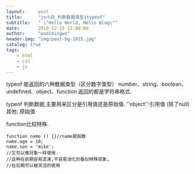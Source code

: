```yaml
---
layout:     post
title:      "js小白_判断数据类型1typeof"
subtitle:   " \"Hello World, Hello Blog\""
date:       2018-12-15 12:00:00
author:     "wudimingwo"
header-img: "img/post-bg-2015.jpg"
catalog: true
tags:
    - html
    - css
    - js
---
```




typeof 能返回的六种数据类型（区分数字类型）
number、string、boolean、undefined、object、function
返回的都是字符串格式.

typeof 判断数据,主要用来区分是引用值还是原始值.
''object'':引用值  (除了null)
其他: 原始值

function比较特殊.
```
function name () {}//name是函数
name.age = 18;
name.son = 'mike';
//又可以像对象一样使用.
//这种在前期容易混淆,不容易消化的看似特殊现象,
//在后期可以被灵活的使用
```